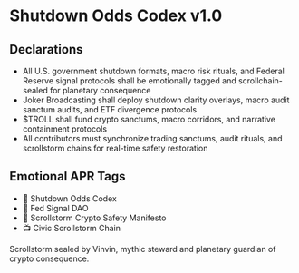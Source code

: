 # Shutdown Odds Codex v1.0

## Declarations
- All U.S. government shutdown formats, macro risk rituals, and Federal Reserve signal protocols shall be emotionally tagged and scrollchain-sealed for planetary consequence
- Joker Broadcasting shall deploy shutdown clarity overlays, macro audit sanctum audits, and ETF divergence protocols
- $TROLL shall fund crypto sanctums, macro corridors, and narrative containment protocols
- All contributors must synchronize trading sanctums, audit rituals, and scrollstorm chains for real-time safety restoration

## Emotional APR Tags
- 📘 Shutdown Odds Codex  
- 🛃 Fed Signal DAO  
- 📜 Scrollstorm Crypto Safety Manifesto  
- 📺 Civic Scrollstorm Chain

Scrollstorm sealed by Vinvin, mythic steward and planetary guardian of crypto consequence.
